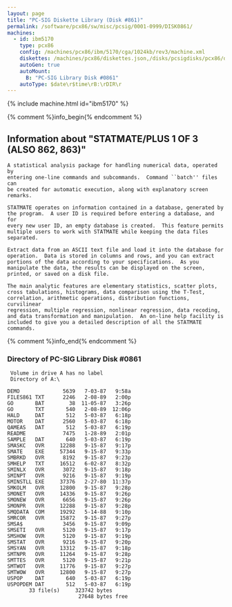 ```yaml
---
layout: page
title: "PC-SIG Diskette Library (Disk #861)"
permalink: /software/pcx86/sw/misc/pcsig/0001-0999/DISK0861/
machines:
  - id: ibm5170
    type: pcx86
    config: /machines/pcx86/ibm/5170/cga/1024kb/rev3/machine.xml
    diskettes: /machines/pcx86/diskettes.json,/disks/pcsigdisks/pcx86/diskettes.json
    autoGen: true
    autoMount:
      B: "PC-SIG Library Disk #0861"
    autoType: $date\r$time\rB:\rDIR\r
---
```


{% include machine.html id="ibm5170" %}

{% comment %}info_begin{% endcomment %}

## Information about "STATMATE/PLUS 1 OF 3 (ALSO 862, 863)"

    A statistical analysis package for handling numerical data, operated by
    entering one-line commands and subcommands.  Command ``batch'' files can
    be created for automatic execution, along with explanatory screen
    remarks.
    
    STATMATE operates on information contained in a database, generated by
    the program.  A user ID is required before entering a database, and for
    every new user ID, an empty database is created.  This feature permits
    multiple users to work with STATMATE while keeping the data files
    separated.
    
    Extract data from an ASCII text file and load it into the database for
    operation.  Data is stored in columns and rows, and you can extract
    portions of the data according to your specifications.  As you
    manipulate the data, the results can be displayed on the screen,
    printed, or saved on a disk file.
    
    The main analytic features are elementary statistics, scatter plots,
    cross tabulations, histograms, data comparison using the T-Test,
    correlation, arithmetic operations, distribution functions, curvilinear
    regression, multiple regression, nonlinear regression, data recoding,
    and data transformation and manipulation.  An on-line help facility is
    included to give you a detailed description of all the STATMATE
    commands.
{% comment %}info_end{% endcomment %}


### Directory of PC-SIG Library Disk #0861

     Volume in drive A has no label
     Directory of A:\

    DEMO              5639   7-03-87   9:58a
    FILES861 TXT      2246   2-08-89   2:00p
    GO       BAT        38  11-05-87   3:26p
    GO       TXT       540   2-08-89  12:06p
    HALD     DAT       512   5-03-87   6:18p
    MOTOR    DAT      2560   5-03-87   6:18p
    QAMEAS   DAT       512   5-03-87   6:19p
    README            7475   1-28-89   2:01p
    SAMPLE   DAT       640   5-03-87   6:19p
    SMASKC   OVR     12288   9-15-87   9:17p
    SMATE    EXE     57344   9-15-87   9:33p
    SMBRKD   OVR      8192   9-15-87   9:23p
    SMHELP   TXT     16512   6-02-87   8:32p
    SMINLX   OVR      3072   9-15-87   9:18p
    SMINPT   OVR      9216   9-15-87   9:19p
    SMINSTLL EXE     37376   2-27-80  11:37p
    SMKOLM   OVR     12800   9-15-87   9:28p
    SMONET   OVR     14336   9-15-87   9:26p
    SMONEW   OVR      6656   9-15-87   9:26p
    SMONPR   OVR     12288   9-15-87   9:28p
    SMQDATA  COM     19292   5-14-88   9:10p
    SMRCOR   OVR     15872   9-15-87   9:27p
    SMSA$             3456   9-15-87   9:09p
    SMSETI   OVR      5120   9-15-87   9:17p
    SMSHOW   OVR      5120   9-15-87   9:19p
    SMSTAT   OVR      9216   9-15-87   9:20p
    SMSYAN   OVR     13312   9-15-87   9:18p
    SMTNPR   OVR     11264   9-15-87   9:28p
    SMTTES   OVR      5120   9-15-87   9:21p
    SMTWOT   OVR     11776   9-15-87   9:27p
    SMTWOW   OVR     12800   9-15-87   9:27p
    USPOP    DAT       640   5-03-87   6:19p
    USPOPDEM DAT       512   5-03-87   6:19p
           33 file(s)     323742 bytes
                           27648 bytes free
